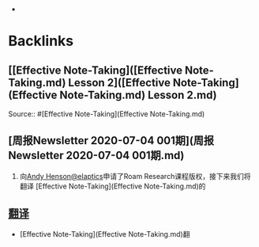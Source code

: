 - 

# Backlinks
## [[Effective Note-Taking]([Effective Note-Taking.md) Lesson 2]([Effective Note-Taking](Effective Note-Taking.md) Lesson 2.md)
Source:: #[Effective Note-Taking](Effective Note-Taking.md)

## [周报Newsletter 2020-07-04 001期](周报Newsletter 2020-07-04 001期.md)

1. 向[Andy Henson@elaptics](https://twitter.com/elaptics)申请了Roam Research课程版权，接下来我们将翻译 [Effective Note-Taking](Effective Note-Taking.md)的

## [翻译](翻译.md)
- [Effective Note-Taking](Effective Note-Taking.md)翻

